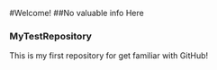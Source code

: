#Welcome!
##No valuable info Here
### MyTestRepository
This is my first repository for get familiar with GitHub!
